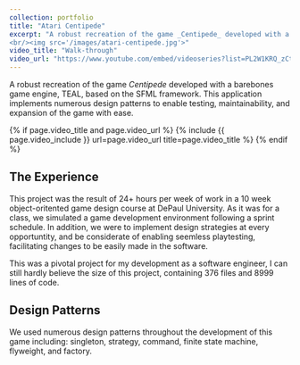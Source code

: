 ```yaml
---
collection: portfolio
title: "Atari Centipede"
excerpt: "A robust recreation of the game _Centipede_ developed with a barebones game engine, TEAL, based on the SFML framework. This application implements numerous design patterns to enable testing, maintainability, and expansion of the game with ease.
<br/><img src='/images/atari-centipede.jpg'>"
video_title: "Walk-through"
video_url: "https://www.youtube.com/embed/videoseries?list=PL2W1KRQ_zCtlF9Jerzt-G_xHnG8yOBoTC"
---
```

A robust recreation of the game _Centipede_ developed with a barebones game engine, TEAL, based on the SFML framework. This application implements numerous design patterns to enable testing, maintainability, and expansion of the game with ease.

{% if page.video_title and page.video_url %}
	{% include {{ page.video_include }} url=page.video_url title=page.video_title %}
{% endif %}

## The Experience

This project was the result of 24+ hours per week of work in a 10 week object-oritented game design course at DePaul University. As it was for a class, we simulated a game development environment following a sprint schedule. In addition, we were to implement design strategies at every opportuntity, and be considerate of enabling seemless playtesting, facilitating changes to be easily made in the software.

This was a pivotal project for my development as a software engineer, I can still hardly believe the size of this project, containing 376 files and 8999 lines of code. 

## Design Patterns

We used numerous design patterns throughout the development of this game including: singleton, strategy, command, finite state machine, flyweight, and factory. 
